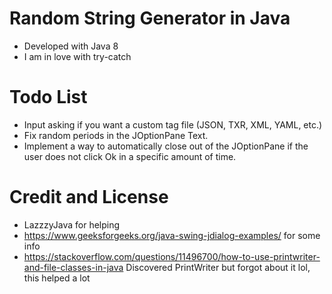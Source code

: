 # Random String Generator in Java

- Developed with Java 8
- I am in love with try-catch

# Todo List
- Input asking if you want a custom tag file (JSON, TXR, XML, YAML, etc.)
- Fix random periods in the JOptionPane Text.
- Implement a way to automatically close out of the JOptionPane if the user does not click Ok in a specific amount of time.
# Credit and License 

- LazzzyJava for helping
- https://www.geeksforgeeks.org/java-swing-jdialog-examples/ for some info
- https://stackoverflow.com/questions/11496700/how-to-use-printwriter-and-file-classes-in-java Discovered PrintWriter
  but forgot about it lol, this helped a lot